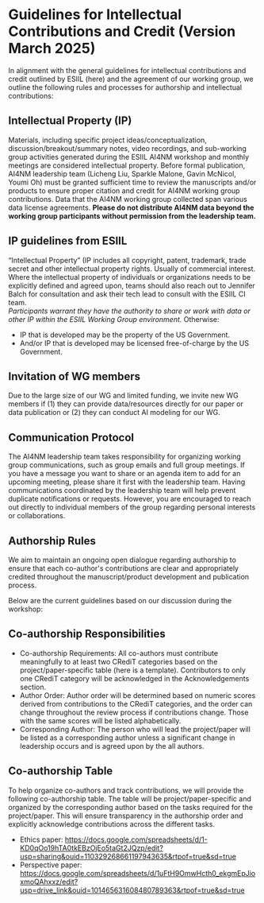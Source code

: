 # Guidelines for Intellectual Contributions and Credit (Version March 2025)
In alignment with the general guidelines for intellectual contributions and credit outlined by ESIIL (here) and the agreement of our working group, we outline the following rules and processes for authorship and intellectual contributions:

## Intellectual Property (IP)
Materials, including specific project ideas/conceptualization, discussion/breakout/summary notes, video recordings, and sub-working group activities generated during the ESIIL AI4NM workshop and monthly meetings are considered intellectual property. Before formal publication, AI4NM leadership team (Licheng Liu, Sparkle Malone, Gavin McNicol, Youmi Oh) must be granted sufficient time to review the manuscripts and/or products to ensure proper citation and credit for AI4NM working group contributions.
Data that the AI4NM working group collected span various data license agreements. **Please do not distribute AI4NM data beyond the working group participants without permission from the leadership team.**

## IP guidelines from ESIIL
“Intellectual Property”  (IP includes all copyright, patent, trademark, trade secret and other intellectual property rights. Usually of commercial interest. <br>
Where the intellectual property of individuals or organizations needs to be explicitly defined and agreed upon, teams should also reach out to Jennifer Balch for consultation and ask their tech lead to consult with the ESIIL CI team. <br>
*Participants warrant they have the authority to share or work with data or other IP within the ESIIL Working Group environment.*
Otherwise:
- IP that is developed may be the property of the US Government.
- And/or IP that is developed may be licensed free-of-charge by the US Government.

## Invitation of WG members
Due to the large size of our WG and limited funding, we invite new WG members if (1) they can provide data/resources directly for our paper or data publication or (2) they can conduct AI modeling for our WG.

## Communication Protocol
The AI4NM leadership team takes responsibility for organizing working group communications, such as group emails and full group meetings. If you have a message you want to share or an agenda item to add for an upcoming meeting, please share it first with the leadership team. Having communications coordinated by the leadership team will help prevent duplicate notifications or requests. However, you are encouraged to reach out directly to individual members of the group regarding personal interests or collaborations.

## Authorship Rules
We aim to maintain an ongoing open dialogue regarding authorship to ensure that each co-author's contributions are clear and appropriately credited throughout the manuscript/product development and publication process.

Below are the current guidelines based on our discussion during the workshop: <br>

## Co-authorship Responsibilities
- Co-authorship Requirements: All co-authors must contribute meaningfully to at least two CRediT categories based on the project/paper-specific table (here is a template). Contributors to only one CRediT category will be acknowledged in the Acknowledgements section. 
- Author Order: Author order will be determined based on numeric scores derived from contributions to the CRediT categories, and the order can change throughout the review process if contributions change. Those with the same scores will be listed alphabetically.
- Corresponding Author: The person who will lead the project/paper will be listed as a corresponding author unless a significant change in leadership occurs and is agreed upon by the all authors.

## Co-authorship Table
To help organize co-authors and track contributions, we will provide the following co-authorship table. The table will be project/paper-specific and organized by the corresponding author based on the tasks required for the project/paper. This will ensure transparency in the authorship order and explicitly acknowledge contributions across the different tasks.
- Ethics paper: https://docs.google.com/spreadsheets/d/1-KD0qOo19hTA0tkEBzOjEo5taGt2JQzp/edit?usp=sharing&ouid=110329268661197943635&rtpof=true&sd=true <br>
- Perspective paper: https://docs.google.com/spreadsheets/d/1uFtH9OmwHcth0_ekgmEpJioxmoQAhxxz/edit?usp=drive_link&ouid=101465631608480789363&rtpof=true&sd=true

